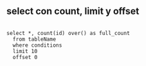 ## select con count, limit y offset

```

select *, count(id) over() as full_count 
  from tableName
  where conditions
  limit 10
  offset 0
  
```

